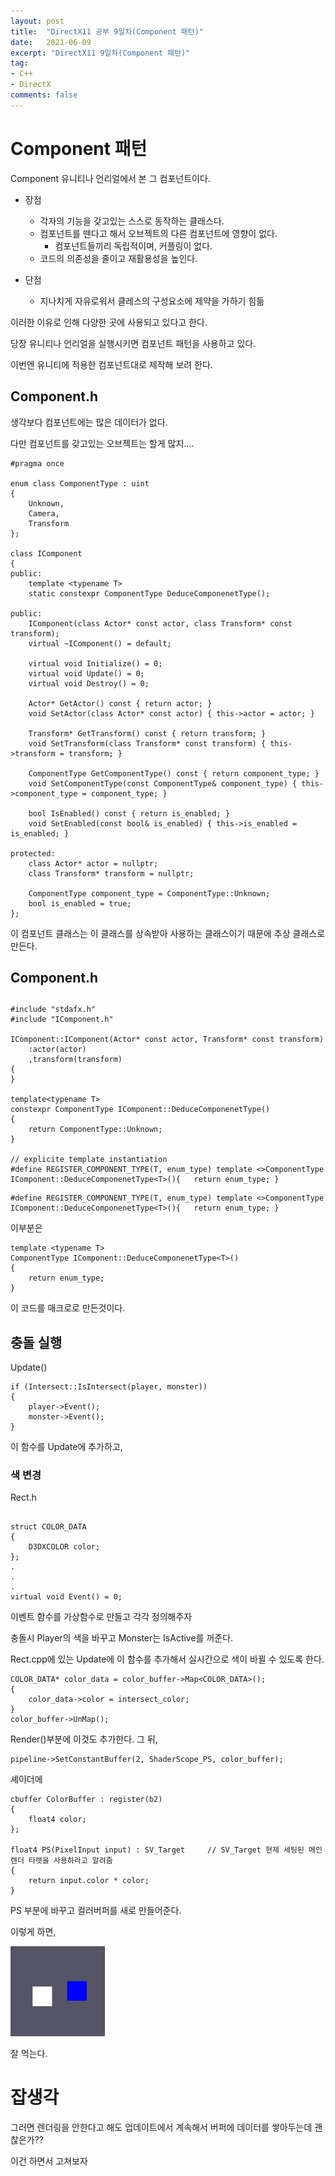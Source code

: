 ```yaml
---
layout: post
title:  "DirectX11 공부 9일차(Component 패턴)"
date:   2021-06-09
excerpt: "DirectX11 9일차(Component 패턴)"
tag:
- C++
- DirectX
comments: false
---
```


# Component 패턴

Component 유니티나 언리얼에서 본 그 컴포넌트이다.
* 장점
  * 각자의 기능을 갖고있는 스스로 동작하는 클래스다.
  * 컴포넌트를 뗀다고 해서 오브젝트의 다른 컴포넌트에 영향이 없다.
    * 컴포넌트들끼리 독립적이며, 커플링이 없다.
  * 코드의 의존성을 줄이고 재활용성을 높인다.

* 단점
  * 지나치게 자유로워서 클레스의 구성요소에 제약을 가하기 힘듦

이러한 이유로 인해 다양한 곳에 사용되고 있다고 한다.

당장 유니티나 언리얼을 실행시키면 컴포넌트 패턴을 사용하고 있다.

이번엔 유니티에 적용한 컴포넌트대로 제작해 보려 한다.

## Component.h
생각보다 컴포넌트에는 많은 데이터가 없다.

다만 컴포넌트를 갖고있는 오브젝트는 할게 많지....

```
#pragma once

enum class ComponentType : uint
{
	Unknown,
	Camera,
	Transform
};

class IComponent
{
public:
	template <typename T>
	static constexpr ComponentType DeduceComponenetType();

public:
	IComponent(class Actor* const actor, class Transform* const transform);
	virtual ~IComponent() = default;

	virtual void Initialize() = 0;
	virtual void Update() = 0;
	virtual void Destroy() = 0;

	Actor* GetActor() const { return actor; }
	void SetActor(class Actor* const actor) { this->actor = actor; }

	Transform* GetTransform() const { return transform; }
	void SetTransform(class Transform* const transform) { this->transform = transform; }

	ComponentType GetComponentType() const { return component_type; }
	void SetComponentType(const ComponentType& component_type) { this->component_type = component_type; }

	bool IsEnabled() const { return is_enabled; }
	void SetEnabled(const bool& is_enabled) { this->is_enabled = is_enabled; }

protected:
	class Actor* actor = nullptr;
	class Transform* transform = nullptr;

	ComponentType component_type = ComponentType::Unknown;
	bool is_enabled = true;
};
```
이 컴포넌트 클래스는 이 클래스를 상속받아 사용하는 클래스이기 때문에 추상 클래스로 만든다.

## Component.h


## 




```
#include "stdafx.h"
#include "IComponent.h"

IComponent::IComponent(Actor* const actor, Transform* const transform)
	:actor(actor)
	,transform(transform)
{
}

template<typename T>
constexpr ComponentType IComponent::DeduceComponenetType()
{
	return ComponentType::Unknown;
}

// explicite template instantiation
#define REGISTER_COMPONENT_TYPE(T, enum_type) template <>ComponentType IComponent::DeduceComponenetType<T>(){	return enum_type; }
```
```
#define REGISTER_COMPONENT_TYPE(T, enum_type) template <>ComponentType IComponent::DeduceComponenetType<T>(){	return enum_type; }
```
이부분은
```
template <typename T>
ComponentType IComponent::DeduceComponenetType<T>()
{	
	return enum_type; 
}
```
이 코드를 매크로로 만든것이다. 

## 충돌 실행
Update()
```
if (Intersect::IsIntersect(player, monster))
{
	player->Event();
	monster->Event();
}
```

이 함수를 Update에 추가하고,

### 색 변경


Rect.h
```

struct COLOR_DATA
{
	D3DXCOLOR color;
};
.
.
.
virtual void Event() = 0;
```

이벤트 함수를 가상함수로 만들고 각각 정의해주자

충돌시 Player의 색을 바꾸고 Monster는 IsActive를 꺼준다.

Rect.cpp에 있는 Update에 이 함수를 추가해서 실시간으로 색이 바뀔 수 있도록 한다.
```
COLOR_DATA* color_data = color_buffer->Map<COLOR_DATA>();
{
	color_data->color = intersect_color;
}
color_buffer->UnMap();	
```
Render()부분에 이것도 추가한다. 그 뒤,
```
pipeline->SetConstantBuffer(2, ShaderScope_PS, color_buffer);
```
셰이더에
```
cbuffer ColorBuffer : register(b2)
{
    float4 color;
};

float4 PS(PixelInput input) : SV_Target		// SV_Target 현제 세팅된 메인 렌더 타렛을 사용하라고 알려줌
{
    return input.color * color;
}
```

PS 부분에 바꾸고 컬러버퍼를 새로 만들어준다.

이렇게 하면,

<img src = "../assets/img/project/d3dx/day8/eatting.gif" width="30%" height="30%">

잘 먹는다.

# 잡생각
그러면 렌더링을 안한다고 해도 업데이트에서 계속해서 버퍼에 데이터를 쌓아두는데 괜찮은가??

이건 하면서 고쳐보자
